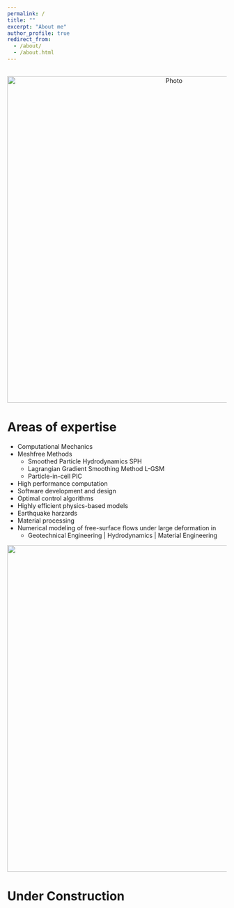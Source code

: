 ```yaml
---
permalink: /
title: ""
excerpt: "About me"
author_profile: true
redirect_from: 
  - /about/
  - /about.html
---
```


<p align="center">
  <img src="https://maozirui.github.io/images/CM1.png" alt="Photo" style="width: 750px;"/> 
</p>
  
# Areas of expertise

  * Computational Mechanics 
  * Meshfree Methods 
    * Smoothed Particle Hydrodynamics SPH
    * Lagrangian Gradient Smoothing Method L-GSM
    * Particle-in-cell PIC
  * High performance computation 
  * Software development and design 
  * Optimal control algorithms 
  * Highly efficient physics-based models 
  * Earthquake harzards 
  * Material processing 
  * Numerical modeling of free-surface flows under large deformation in 
    * Geotechnical Engineering | Hydrodynamics | Material Engineering

<p align="center">
<img src="https://maozirui.github.io/images/Shear Peeling Process.gif" width="750"/>
</p>
  
# Under Construction
